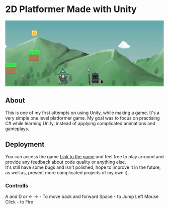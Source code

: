 # 2D Platformer Made with Unity
![alt text](https://github.com/ugniusnor/Unity_Game_2D_Platfromer/blob/main/Screenshot%202021-08-07%20at%2014.35.17.png "Logo Title Text 1")
## About
This is one of my first attempts on using Unity, while making a game. It's a very simple one level platformer game. My goal was to focus on practising C# while learning Unity, instead of applying complicated animations and gameplays.
## Deployment
You can access the game [Link to the game](https://play.unity.com/mg/other/my-first-game-with-unity-2?fbclid=IwAR2Ewy3tFV9AQx0-UvxsMPkZ_PASuMhTC7JXLF_GWxQnRZZOF2z-d2-Jp6s) and feel free to play arround and provide any feedback about code quality or anything else. <br>
It's still have some bugs and isn't polished, hope to improve it in the future, as well as, present more complicated projects of my own :). 
### Controlls
A and D or <- -> - To move back and forward
Space - to Jump
Left Mouse Click - to Fire
